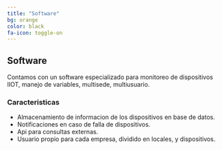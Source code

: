 ```yaml
---
title: "Software"
bg: orange
color: black
fa-icon: toggle-on
---
```


## Software
Contamos con un software especializado para monitoreo de dispositivos IIOT, manejo de variables, multisede, multiusuario.

### Caracteristicas
* Almacenamiento de informacion de los dispositivos en base de datos.
* Notificaciones en caso de falla de dispositivos.
* Api para consultas externas.
* Usuario propio para cada empresa, dividido en locales, y dispositivos.
